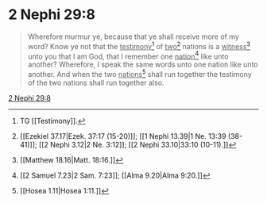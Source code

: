 # 2 Nephi 29:8

> Wherefore murmur ye, because that ye shall receive more of my word? Know ye not that the <u>testimony</u>[^a] of <u>two</u>[^b] nations is a <u>witness</u>[^c] unto you that I am God, that I remember one <u>nation</u>[^d] like unto another? Wherefore, I speak the same words unto one nation like unto another. And when the two <u>nations</u>[^e] shall run together the testimony of the two nations shall run together also.

[2 Nephi 29:8](https://www.churchofjesuschrist.org/study/scriptures/bofm/2-ne/29?lang=eng&id=p8#p8)


[^a]: TG [[Testimony]].
[^b]: [[Ezekiel 37.17|Ezek. 37:17 (15-20)]]; [[1 Nephi 13.39|1 Ne. 13:39 (38-41)]]; [[2 Nephi 3.12|2 Ne. 3:12]]; [[2 Nephi 33.10|33:10 (10-11).]]
[^c]: [[Matthew 18.16|Matt. 18:16.]]
[^d]: [[2 Samuel 7.23|2 Sam. 7:23]]; [[Alma 9.20|Alma 9:20.]]
[^e]: [[Hosea 1.11|Hosea 1:11.]]
